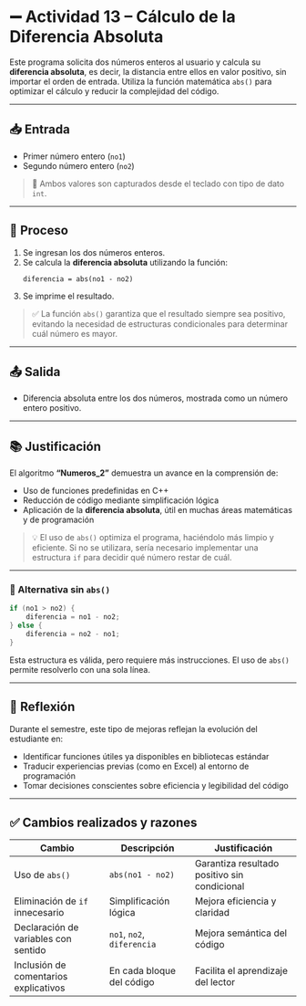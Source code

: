 # ➖ Actividad 13 – Cálculo de la Diferencia Absoluta

Este programa solicita dos números enteros al usuario y calcula su **diferencia absoluta**, es decir, la distancia entre ellos en valor positivo, sin importar el orden de entrada. Utiliza la función matemática `abs()` para optimizar el cálculo y reducir la complejidad del código.

---

## 📥 Entrada

- Primer número entero (`no1`)
- Segundo número entero (`no2`)

> 🧾 Ambos valores son capturados desde el teclado con tipo de dato `int`.

---

## 🔁 Proceso

1. Se ingresan los dos números enteros.
2. Se calcula la **diferencia absoluta** utilizando la función:
   ```
   diferencia = abs(no1 - no2)
   ```
3. Se imprime el resultado.

> ✅ La función `abs()` garantiza que el resultado siempre sea positivo, evitando la necesidad de estructuras condicionales para determinar cuál número es mayor.

---

## 📤 Salida

- Diferencia absoluta entre los dos números, mostrada como un número entero positivo.

---

## 📚 Justificación

El algoritmo **“Numeros_2”** demuestra un avance en la comprensión de:

- Uso de funciones predefinidas en C++
- Reducción de código mediante simplificación lógica
- Aplicación de la **diferencia absoluta**, útil en muchas áreas matemáticas y de programación

> 💡 El uso de `abs()` optimiza el programa, haciéndolo más limpio y eficiente. Si no se utilizara, sería necesario implementar una estructura `if` para decidir qué número restar de cuál.

---

### 📘 Alternativa sin `abs()`

```cpp
if (no1 > no2) {
    diferencia = no1 - no2;
} else {
    diferencia = no2 - no1;
}
```

Esta estructura es válida, pero requiere más instrucciones. El uso de `abs()` permite resolverlo con una sola línea.

---

## 🧠 Reflexión

Durante el semestre, este tipo de mejoras reflejan la evolución del estudiante en:

- Identificar funciones útiles ya disponibles en bibliotecas estándar
- Traducir experiencias previas (como en Excel) al entorno de programación
- Tomar decisiones conscientes sobre eficiencia y legibilidad del código

---

## ✅ Cambios realizados y razones

| Cambio | Descripción | Justificación |
|--------|-------------|---------------|
| Uso de `abs()` | `abs(no1 - no2)` | Garantiza resultado positivo sin condicional |
| Eliminación de `if` innecesario | Simplificación lógica | Mejora eficiencia y claridad |
| Declaración de variables con sentido | `no1`, `no2`, `diferencia` | Mejora semántica del código |
| Inclusión de comentarios explicativos | En cada bloque del código | Facilita el aprendizaje del lector |
